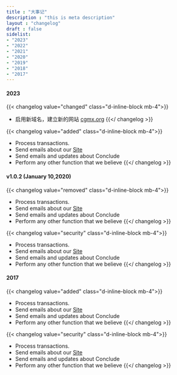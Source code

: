 ```yaml
---
title : "大事记"
description : "this is meta description"
layout : "changelog"
draft : false
sidelist:
- "2023"
- "2022"
- "2021"
- "2020"
- "2019"
- "2018"
- "2017"
---
```


#### 2023

{{< changelog value="changed" class="d-inline-block mb-4">}}
* 启用新域名，建立新的网站 [cgmx.org](http://cgmx.org)
{{</ changelog >}}

{{< changelog value="added" class="d-inline-block mb-4">}}
* Process transactions.
* Send emails about our [Site](#)
* Send emails and updates about Conclude
* Perform any other function that we believe
{{</ changelog >}}


#### v1.0.2 (January 10,2020)

{{< changelog value="removed" class="d-inline-block mb-4">}}
* Process transactions.
* Send emails about our [Site](#)
* Send emails and updates about Conclude
* Perform any other function that we believe
{{</ changelog >}}

{{< changelog value="security" class="d-inline-block mb-4">}}
* Process transactions.
* Send emails about our [Site](#)
* Send emails and updates about Conclude
* Perform any other function that we believe
{{</ changelog >}}


#### 2017

{{< changelog value="added" class="d-inline-block mb-4">}}
* Process transactions.
* Send emails about our [Site](#)
* Send emails and updates about Conclude
* Perform any other function that we believe
{{</ changelog >}}

{{< changelog value="security" class="d-inline-block mb-4">}}
* Process transactions.
* Send emails about our [Site](#)
* Send emails and updates about Conclude
* Perform any other function that we believe
{{</ changelog >}}